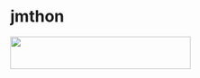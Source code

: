 # jmthon

<p align="left"><a href="https://heroku.com/deploy?template=https://github.coHO-AR/roz"> <img src="https://img.shields.io/badge/Deploy%20To%20Heroku-purple?style=for-the-badge&logo=heroku" width="320" height="58.45"/></a></p>
